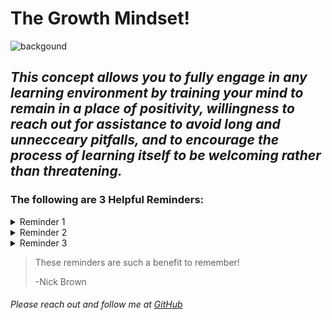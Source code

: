 # The Growth Mindset!

![backgound](https://user-images.githubusercontent.com/119603466/214134959-30be898b-afd6-49e5-aef1-40ab73f3f0a4.jpg)


## ***This concept allows you to fully engage in any learning environment by training your mind to remain in a place of positivity, willingness to reach out for assistance to avoid long and unnecceary pitfalls, and to encourage the process of learning itself to be welcoming rather than threatening.***

### The following are 3 Helpful Reminders:

<details><summary>Reminder 1</summary>
<p>
  
##### When feeling behind, re-focus: Breath, and know you can ask questions at the next break to catch up.
  
</p>
</details>

<details><summary>Reminder 2</summary>
<p>
  
##### If a task is too complicated: Think about the larger goal, but then break it down into smaller manageable steps.
  
</p>
</details>

<details><summary>Reminder 3</summary>
<p>
  
##### When you fail: Remember everyone does. Learn what you can from your mistake, and simply try to improve upon it.
  
</p>
</details>

>These reminders are such a benefit to remember!
>
>-Nick Brown

###### Please reach out and follow me at [GitHub](https://github.com/NicholasBrown-01)


